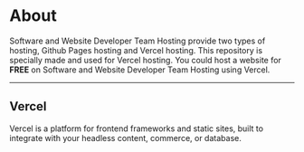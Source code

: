 <h1>About</h1>
<p>Software and Website Developer Team Hosting provide two types of hosting, Github Pages hosting and Vercel hosting. This repository is specially made and used for Vercel hosting. You could host a website for <strong>FREE</strong> on Software and Website Developer Team Hosting using Vercel. </p>
<hr>
<h2>Vercel</h2>
<p>Vercel is a platform for frontend frameworks and static sites, built to integrate with your headless content, commerce, or database.</p>
